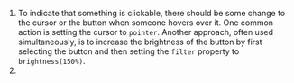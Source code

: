 1. To indicate that something is clickable, there should be some change to the cursor or the button
when someone hovers over it. One common action is setting the cursor to `pointer`. Another approach,
often used simultaneously, is to increase the brightness of the button by first selecting the 
button and then setting the `filter` property to `brightness(150%)`.
2. 